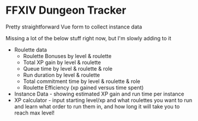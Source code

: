# FFXIV Dungeon Tracker
Pretty straightforward Vue form to collect instance data

Missing a lot of the below stuff right now, but I'm slowly adding to it
* Roulette data
  * Roulette Bonuses by level & roulette
  * Total XP gain by level & roulette
  * Queue time by level & roulette & role
  * Run duration by level & roulette
  * Total commitment time by level & roulette & role
  * Roulette Efficiency (xp gained versus time spent)
* Instance Data - showing estimated XP gain and run time per instance
* XP calculator - input starting level/xp and what roulettes you want to run and learn what order to run them in, and how long it will take you to reach max level!